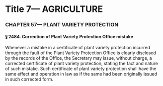 
# Title 7— AGRICULTURE
### CHAPTER 57— PLANT VARIETY PROTECTION
#### § 2484. Correction of Plant Variety Protection Office mistake

Whenever a mistake in a certificate of plant variety protection incurred through the fault of the Plant Variety Protection Office is clearly disclosed by the records of the Office, the Secretary may issue, without charge, a corrected certificate of plant variety protection, stating the fact and nature of such mistake. Such certificate of plant variety protection shall have the same effect and operation in law as if the same had been originally issued in such corrected form.
